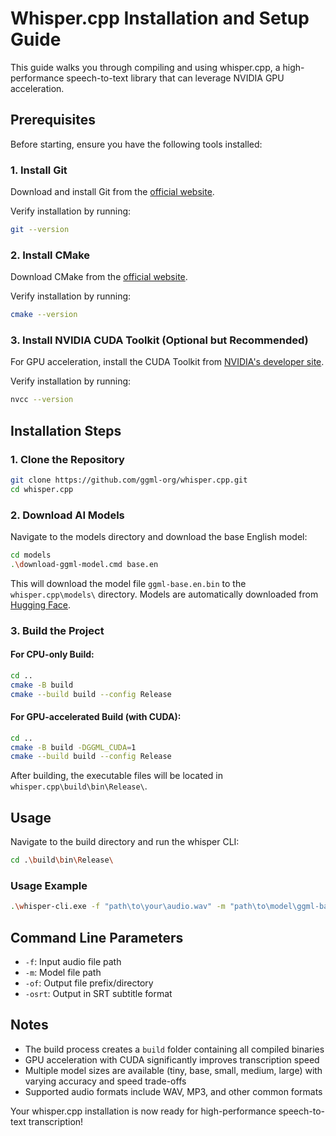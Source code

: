 # Whisper.cpp Installation and Setup Guide

This guide walks you through compiling and using whisper.cpp, a high-performance speech-to-text library that can leverage NVIDIA GPU acceleration.

## Prerequisites

Before starting, ensure you have the following tools installed:

### 1. Install Git
Download and install Git from the [official website](https://git-scm.com/).

Verify installation by running:
```bash
git --version
```

### 2. Install CMake
Download CMake from the [official website](https://cmake.org/download/).

Verify installation by running:
```bash
cmake --version
```

### 3. Install NVIDIA CUDA Toolkit (Optional but Recommended)
For GPU acceleration, install the CUDA Toolkit from [NVIDIA's developer site](https://developer.nvidia.com/cuda-downloads).

Verify installation by running:
```bash
nvcc --version
```

## Installation Steps

### 1. Clone the Repository
```bash
git clone https://github.com/ggml-org/whisper.cpp.git
cd whisper.cpp
```

### 2. Download AI Models
Navigate to the models directory and download the base English model:
```bash
cd models
.\download-ggml-model.cmd base.en
```

This will download the model file `ggml-base.en.bin` to the `whisper.cpp\models\` directory. Models are automatically downloaded from [Hugging Face](https://huggingface.co/ggerganov/whisper.cpp/tree/main).

### 3. Build the Project

#### For CPU-only Build:
```bash
cd ..
cmake -B build
cmake --build build --config Release
```

#### For GPU-accelerated Build (with CUDA):
```bash
cd ..
cmake -B build -DGGML_CUDA=1
cmake --build build --config Release
```

After building, the executable files will be located in `whisper.cpp\build\bin\Release\`.

## Usage

Navigate to the build directory and run the whisper CLI:
```bash
cd .\build\bin\Release\
```

### Usage Example
```bash
.\whisper-cli.exe -f "path\to\your\audio.wav" -m "path\to\model\ggml-base.en.bin" -of "path\to\output\directory" -osrt
```

## Command Line Parameters

- `-f`: Input audio file path
- `-m`: Model file path
- `-of`: Output file prefix/directory
- `-osrt`: Output in SRT subtitle format

## Notes

- The build process creates a `build` folder containing all compiled binaries
- GPU acceleration with CUDA significantly improves transcription speed
- Multiple model sizes are available (tiny, base, small, medium, large) with varying accuracy and speed trade-offs
- Supported audio formats include WAV, MP3, and other common formats

Your whisper.cpp installation is now ready for high-performance speech-to-text transcription!